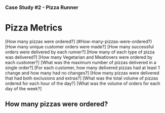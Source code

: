 ### Case Study #2 - Pizza Runner
# Pizza Metrics

[How many pizzas were ordered?] (#How-many-pizzas-were-ordered?)
[How many unique customer orders were made?]
[How many successful orders were delivered by each runner?]
[How many of each type of pizza was delivered?]
[How many Vegetarian and Meatlovers were ordered by each customer?]
[What was the maximum number of pizzas delivered in a single order?]
[For each customer, how many delivered pizzas had at least 1 change and how many had no changes?]
[How many pizzas were delivered that had both exclusions and extras?]
[What was the total volume of pizzas ordered for each hour of the day?]
[What was the volume of orders for each day of the week?]


## How many pizzas were ordered?



